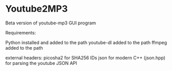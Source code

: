 # Youtube2MP3
Beta version of youtube-mp3 GUI program

Requirements:

Python installed and added to the path
youtube-dl added to the path
ffmpeg added to the path

external headers:
picosha2 for SHA256 IDs
json for modern C++ (json.hpp) for parsing the youtube JSON API
